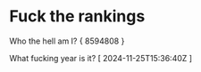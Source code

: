 # Fuck the rankings

Who the hell am I?
{ 8594808 }

What fucking year is it?
[ 2024-11-25T15:36:40Z ]
